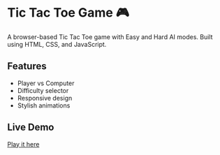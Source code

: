 # Tic Tac Toe Game 🎮

A browser-based Tic Tac Toe game with Easy and Hard AI modes. Built using HTML, CSS, and JavaScript.

## Features
- Player vs Computer
- Difficulty selector
- Responsive design
- Stylish animations

## Live Demo
[Play it here](https://rayyansidat869.github.io/myprojects/)
